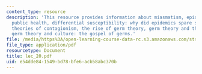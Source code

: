 ```yaml
---
content_type: resource
description: 'This resource provides information about miasmatism, epidemics, and
  public health, differential susceptibility: why did epidemics spare some?, early
  theories of contagionism, the rise of germ theory, germ theory and therapeutics,
  germ theory and culture: the gospel of germs.'
file: /media/https%3A/open-learning-course-data-rc.s3.amazonaws.com/sts-005-disease-and-society-in-america-fall-2005/e54dde841549bd78bfe6acb58abc370b_lec_20.pdf
file_type: application/pdf
resourcetype: Document
title: lec_20.pdf
uid: e54dde84-1549-bd78-bfe6-acb58abc370b
---
```

